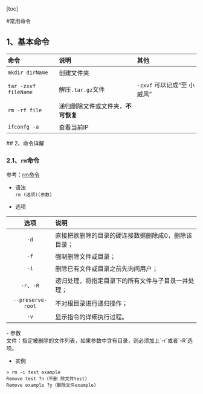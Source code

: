 [toc]
<style>
.xych-table td,.xych-table th
{
    padding: 4px;
}
</style>

#常用命令

## 1、基本命令
<div class="xych-table" style="font-size:16px;">

命令|说明|其他
:-|:-|:- 
`mkdir dirName`|创建文件夹
`tar -zxvf fileName`|解压`.tar.gz`文件|`-zxvf` 可以记成“至 小威风”
`rm -rf file`|递归删除文件或文件夹，<b>不可恢复</b>
`ifconfg -a`|查看当前IP

</div>
## 2、命令详解

### 2.1、`rm`命令
参考：[rm命令](http://man.linuxde.net/rm)

- 语法<br>
`rm (选项)(参数)`

- 选项
<div class="xych-table" style="font-size:16px;">

选项|说明
:-:|:-
`-d`|直接把欲删除的目录的硬连接数据删除成0，删除该目录；
`-f`|强制删除文件或目录；
`-i`|删除已有文件或目录之前先询问用户；
`-r`、`-R`|递归处理，将指定目录下的所有文件与子目录一并处理；
`--preserve-root`|不对根目录进行递归操作；
`-v`|显示指令的详细执行过程。
</div>
- 参数<br>
文件：指定被删除的文件列表，如果参数中含有目录，则必须加上`-r`或者`-R`选项。

- 实例
``` shell
> rm -i test example
Remove test ?n（不删 除文件test)
Remove example ?y（删除文件example)
```
